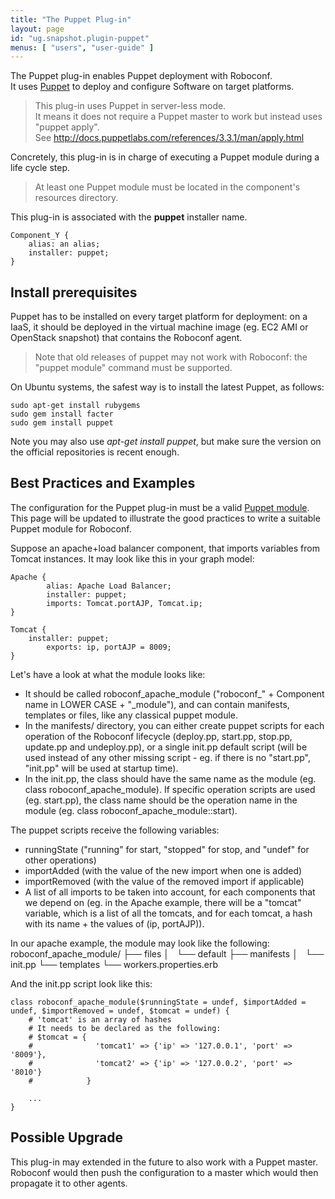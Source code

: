 ```yaml
---
title: "The Puppet Plug-in"
layout: page
id: "ug.snapshot.plugin-puppet"
menus: [ "users", "user-guide" ]
---
```


The Puppet plug-in enables Puppet deployment with Roboconf.  
It uses [Puppet](http://www.puppetlabs.com) to deploy and configure Software on target platforms.

> This plug-in uses Puppet in server-less mode.  
> It means it does not require a Puppet master to work but instead uses "puppet apply".  
> See http://docs.puppetlabs.com/references/3.3.1/man/apply.html

Concretely, this plug-in is in charge of executing a Puppet module during a life cycle step.

> At least one Puppet module must be located in the component's resources directory.

This plug-in is associated with the **puppet** installer name.

	Component_Y {
		alias: an alias;
		installer: puppet;
	}


## Install prerequisites

Puppet has to be installed on every target platform for deployment: on a IaaS, it should be deployed in the
virtual machine image (eg. EC2 AMI or OpenStack snapshot) that contains the Roboconf agent.

> Note that old releases of puppet may not work with Roboconf: the "puppet module" command must be supported.

On Ubuntu systems, the safest way is to install the latest Puppet, as follows:

	sudo apt-get install rubygems
	sudo gem install facter
	sudo gem install puppet

Note you may also use *apt-get install puppet*, but make sure the version on the official repositories is
recent enough.


## Best Practices and Examples

The configuration for the Puppet plug-in must be a valid [Puppet module](http://docs.puppetlabs.com/learning/modules1.html).  
This page will be updated to illustrate the good practices to write a suitable Puppet module for Roboconf.

Suppose an apache+load balancer component, that imports variables from Tomcat instances. It may look like this in your graph model:

```
Apache {
        alias: Apache Load Balancer;
        installer: puppet;
        imports: Tomcat.portAJP, Tomcat.ip;
}

Tomcat {
	installer: puppet;
        exports: ip, portAJP = 8009;
}
```

Let's have a look at what the module looks like:
- It should be called roboconf_apache_module ("roboconf_" + Component name in LOWER CASE + "_module"), and can contain manifests, templates or files, like any classical puppet module.
- In the manifests/ directory, you can either create puppet scripts for each operation of the Roboconf lifecycle (deploy.pp, start.pp, stop.pp, update.pp and undeploy.pp), or a single init.pp default script (will be used instead of any other missing script - eg. if there is no "start.pp", "init.pp" will be used at startup time).
- In the init.pp, the class should have the same name as the module (eg. class roboconf_apache_module). If specific operation scripts are used (eg. start.pp), the class name should be the operation name in the module (eg. class roboconf_apache_module::start).

The puppet scripts receive the following variables:
- runningState ("running" for start, "stopped" for stop, and "undef" for other operations)
- importAdded (with the value of the new import when one is added)
- importRemoved (with the value of the removed import if applicable)
- A list of all imports to be taken into account, for each components that we depend on (eg. in the Apache example, there will be a "tomcat" variable, which is a list of all the tomcats, and for each tomcat, a hash with its name + the values of (ip, portAJP)).

In our apache example, the module may look like the following:
roboconf_apache_module/
├── files
│   └── default
├── manifests
│   └── init.pp
└── templates
    └── workers.properties.erb

And the init.pp script look like this:
```
class roboconf_apache_module($runningState = undef, $importAdded = undef, $importRemoved = undef, $tomcat = undef) {
	# 'tomcat' is an array of hashes
	# It needs to be declared as the following:
	# $tomcat = {
	#              'tomcat1' => {'ip' => '127.0.0.1', 'port' => '8009'},
	#              'tomcat2' => {'ip' => '127.0.0.2', 'port' => '8010'}
	#            }

  	...
}
```

## Possible Upgrade

This plug-in may extended in the future to also work with a Puppet master.  
Roboconf would then push the configuration to a master which would then propagate it
to other agents.
